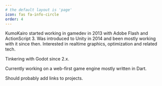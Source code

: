 ```yaml
---
# the default layout is 'page'
icon: fas fa-info-circle
order: 4
---
```


KumoKairo started working in gamedev in 2013 with Adobe Flash and ActionScript 3. Was introduced to Unity in 2014 and been mostly working with it since then. Interested in realtime graphics, optimization and related tech. 

Tinkering with Godot since 2.x. 

Currently working on a web-first game engine mostly written in Dart.

Should probably add links to projects.
